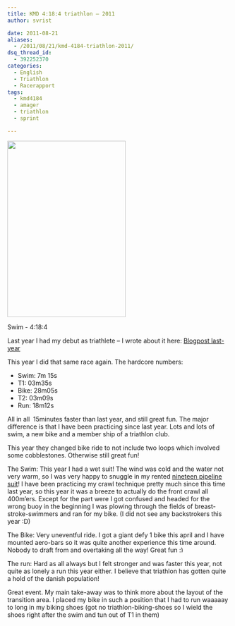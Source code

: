 ```yaml
---
title: KMD 4:18:4 triathlon – 2011
author: svrist

date: 2011-08-21
aliases: 
  - /2011/08/21/kmd-4184-triathlon-2011/
dsq_thread_id:
  - 392252370
categories:
  - English
  - Triathlon
  - Racerapport
tags:
  - kmd4184
  - amager
  - triathlon
  - sprint

---
```

<div style="width: 278px" class="wp-caption alignright">
  <a href="https://picasaweb.google.com/110928786469762167027/20114184#5642663730158574722"><img title="Swim - 4:18:4" src="https://lh4.googleusercontent.com/-81o6H2Izd30/Tk7ExDcVHII/AAAAAAAAIgU/7iunhLWyE1c/s400/DSC_0026.jpg" alt="" width="268" height="400" /></a>
  
  <p class="wp-caption-text">
    Swim - 4:18:4
  </p>
</div>

<div>
  <p>
    Last year I had my debut as triathlete &#8211; I wrote about it here: <a title="Last Years Post" href="http://blog.vrist.dk/2010/08/13/copenhagen-4184-triathlon/">Blogpost last-year</a>
  </p>
  
  <p>
    This year I did that same race again. The hardcore numbers:
  </p>
  
  <ul>
    <li>
      Swim: 7m 15s
    </li>
    <li>
      T1: 03m35s
    </li>
    <li>
      Bike: 28m05s
    </li>
    <li>
      T2: 03m09s
    </li>
    <li>
      Run: 18m12s
    </li>
  </ul>
  
  <p>
    All in all  15minutes faster than last year, and still great fun. The major difference is that I have been practicing since last year. Lots and lots of swim, a new bike and a member ship of a triathlon club.
  </p>
  
  <p>
    This year they changed bike ride to not include two loops which involved some cobblestones. Otherwise still great fun!
  </p>
  
  <p>
    The Swim: This year I had a wet suit! The wind was cold and the water not very warm, so I was very happy to snuggle in my rented <a href="http://ddtri.dk/product.php?id_product=242">nineteen pipeline suit</a>! I have been practicing my crawl technique pretty much since this time last year, so this year it was a breeze to actually do the front crawl all 400m&#8217;ers. Except for the part were I got confused and headed for the wrong buoy in the beginning I was plowing through the fields of breast-stroke-swimmers and ran for my bike. (I did not see any backstrokers this year :D)
  </p>
  
  <p>
    The Bike: Very uneventful ride. I got a giant defy 1 bike this april and I have mounted aero-bars so it was quite another experience this time around. Nobody to draft from and overtaking all the way! Great fun <img src="http://blog.vrist.dk/newwp/wp-includes/images/smilies/simple-smile.png" alt=":)" class="wp-smiley" style="height: 1em; max-height: 1em;" />
  </p>
  
  <p>
    The run: Hard as all always but I felt stronger and was faster this year, not quite as lonely a run this year either. I believe that triathlon has gotten quite a hold of the danish population!
  </p>
  
  <p>
    Great event. My main take-away was to think more about the layout of the transition area. I placed my bike in such a position that I had to run waaaaay to long in my biking shoes (got no triathlon-biking-shoes so I wield the shoes right after the swim and tun out of T1 in them)
  </p>
</div>
